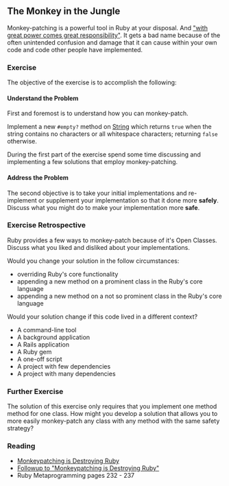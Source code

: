 ## The Monkey in the Jungle

Monkey-patching is a powerful tool in Ruby at your disposal. And ["with great power comes great responsibility"](http://en.wikipedia.org/wiki/Uncle_Ben#.22With_great_power_comes_great_responsibility.22). It gets a bad name because of the often unintended confusion and damage that it can cause within your own code and code other people have implemented. 


### Exercise

The objective of the exercise is to accomplish the following:

#### Understand the Problem

First and foremost is to understand how you can monkey-patch.

Implement a new `#empty?` method on [String](http://rubydoc.info/stdlib/core/1.9.3/String) which returns `true` when the string contains no characters or all whitespace characters; returning `false` otherwise.

During the first part of the exercise spend some time discussing and implementing a few solutions that employ monkey-patching.

#### Address the Problem

The second objective is to take your initial implementations and re-implement or supplement your implementation so that it done more **safely**. Discuss what you might do to make your implementation more **safe**.

### Exercise Retrospective

Ruby provides a few ways to monkey-patch because of it's Open Classes. Discuss what you liked and disliked about your implementations.

Would you change your solution in the follow circumstances:

* overriding Ruby's core functionality
* appending a new method on a prominent class in the Ruby's core language
* appending a new method on a not so prominent class in the Ruby's core language

Would your solution change if this code lived in a different context?

* A command-line tool
* A background application
* A Rails application
* A Ruby gem
* A one-off script
* A project with few dependencies
* A project with many dependencies

### Further Exercise

The solution of this exercise only requires that you implement one method method for one class. How might you develop a solution that allows you to more easily monkey-patch any class with any method with the same safety strategy?

### Reading

* [Monkeypatching is Destroying Ruby](http://avdi.org/devblog/2008/02/23/why-monkeypatching-is-destroying-ruby/)
* [Followup to "Monkeypatching is Destroying Ruby"](http://avdi.org/devblog/2008/02/25/followup-to-monkeypatching-is-destroying-ruby/)
* Ruby Metaprogramming pages 232 - 237

